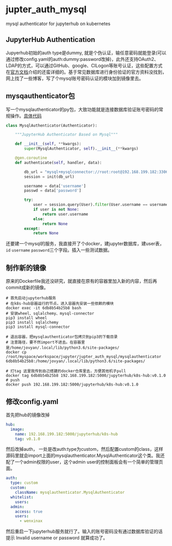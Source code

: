 # jupter_auth_mysql
mysql authenticator for jupyterhub on kubernetes

## JupyterHub Authentication

Jupyerhub初始的auth type是dummy, 就是个伪认证，输任意密码就能登录(可以通过修改config.yaml的auth:dummy:password改掉)，此外还支持OAuth2、LDAP的方式，可以通过GitHub、google、CILogon等账号认证，这些配置方式在[官方文档](https://zero-to-jupyterhub.readthedocs.io/en/latest/administrator/authentication.html)介绍的还蛮详细的。基于常见数据库进行身份验证的官方资料没找到，网上找了一些博客，写了个mysql账号密码认证的模块加到镜像里去。

## mysqauthenticator包
写一个mysqlauthenticator的py包，大致功能就是连接数据库验证账号密码的常规操作。[具体代码](https://github.com/wenxinax/jupter_auth_mysql)
```python
class MysqlAuthenticator(Authenticator):

	"""JupyterHub Authenticator Based on Mysql"""

	def __init__(self, **kwargs):
		super(MysqlAuthenticator, self).__init__(**kwargs)

	@gen.coroutine
	def authenticate(self, handler, data):

		db_url = "mysql+mysqlconnector://root:root@192.168.199.182:3306/jupyter"
		session = init(db_url)

		username = data['username']
		passwd = data['password']

		try:
			user = session.query(User).filter(User.username == username).filter(User.password == passwd).one()
			if user is not None:
				return user.username
			else:
				return None
		except:
			return None
 ```           
 还要建一个mysql的服务，我直接开了个docker，建jupyter数据库，建user表，`id` `username` `password`三个字段。插入一些测试数据。

 ## 制作新的镜像
 原来的Dockerfile我还没研究，就直接在原有的容器里加入新的内容，然后再commit成新的镜像。
 ```shell
 # 首先启动jupyterhub服务
 # 在k8s-hub容器运行的节点，进入容器先安装一些依赖的模块
 docker exec -it 6db8b54b25b8 bash
 # 安装wheel、sqlalchemy、mysql-connector
 pip3 install wheel
 pip3 install sqlalchemy
 pip3 install mysql-connector

 # 退出容器，把mysqlauthenticator包拷贝到pip3的下载目录
 # 注意路径，要不然import不进去。在容器里是/home/jovyan/.local/lib/python3.6/site-packages/
 docker cp /root/myspace/workspace/jupyter/jupter_auth_mysql/mysqlauthenticator 6db8b54b25b8:/home/jovyan/.local/lib/python3.6/site-packages/

# 打tag 这里我传到自己搭建的docker仓库里去，方便其他机子pull
docker tag 6db8b54b25b8 192.168.199.182:5000/jupyterhub/k8s-hub:v0.1.0
# push
docker push 192.168.199.182:5000/jupyterhub/k8s-hub:v0.1.0
```

## 修改config.yaml
首先把hub的镜像改掉
```yaml
hub:
  image:
    name: 192.168.199.182:5000/jupyterhub/k8s-hub
    tag: v0.1.0
```
然后改掉auth， 一处是改auth:type为custom，然后配置custom的class，这样源码里就会import上面的mysqlauthenticator.MysqlAuthenticator这个类。我还配了一个admin权限的user，这个admin user的控制面板会有一个简单的管理页面。
```yaml
auth:
  type: custom
  custom: 
    className: mysqlauthenticator.MysqlAuthenticator
  whitelist:
    users:
  admin:
    access: true
    users:
      - wenxinax
```

然后重启一下jupyterhub服务就行了。输入的账号密码没有通过数据库验证的话提示 Invalid username or password 就算成功了。
